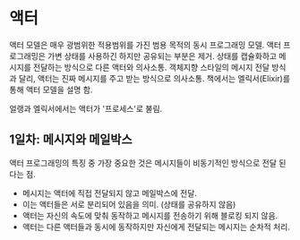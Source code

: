 # 액터
액터 모델은 매우 광범위한 적용범위를 가진 범용 목적의 동시 프로그래밍 모델.
액터 프로그래밍은 가변 상태를 사용하긴 하지만 공유되는 부분은 제거. 상태를 캡슐화하고 메시지를 전달하는 방식으로 다른 액터와 의사소통. 객체지향 스타일의 메시지 전달 방식과 달리, 액터는 진짜 메시지를 주고 받는 방식으로 의사소통. 책에서는 엘릭서(Elixir)를 통해 액터 모델을 설명 함.

얼랭과 엘릭서에서는 액터가 '프로세스'로 불림. 

## 1일차: 메시지와 메일박스
액터 프로그래밍의 특징 중 가장 중요한 것은 메시지들이 비동기적인 방식으로 전달 된다는 점.
- 메시지는 액터에 직접 전달되지 않고 메일박스에 전달.
- 이는 액터들은 서로 분리되어 있음을 의미. (상태를 공유하지 않음)
- 액터는 자신의 속도에 맞춰 동작하고 메시지를 전송하기 위해 블로킹 되지 않음.
- 액터는 다른 액터들과 동시에 동작하지만 자신에게 전달되는 메시지는 순차적 처리.

